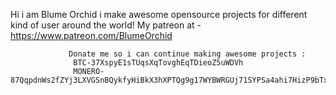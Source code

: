 Hi i am Blume Orchid i make awesome opensource projects for different kind of user around the world!
My patreon at - https://www.patreon.com/BlumeOrchid



                 Donate me so i can continue making awesome projects :
                  BTC-37XspyE1sTUqsXqTovghEqTDieoZ5uWDVh
                  MONERO-87QqpdnWs2fZYj3LXVGSnBQykfyHiBkX3hXPTQg9g17WYBWRGUj71SYPSa4ahi7HizP9bTxRmQ6TTeLUP62XknJaFpbuHsA
